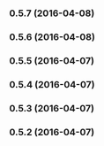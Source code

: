 ### 0.5.7 (2016-04-08)


### 0.5.6 (2016-04-08)


### 0.5.5 (2016-04-07)


### 0.5.4 (2016-04-07)


### 0.5.3 (2016-04-07)


### 0.5.2 (2016-04-07)



